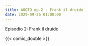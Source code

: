 ```yaml
---
title: AOQTD ep.2 - Frank il druido
date: 2029-09-26 01:00:00
---
```

Episodio 2: Frank il druido
<!--more-->
{{< comic_double >}}